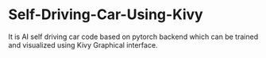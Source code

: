 # Self-Driving-Car-Using-Kivy
It is AI self driving car code based on pytorch backend which can be trained and visualized using Kivy Graphical interface.
